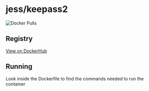 # jess/keepass2

![Docker Pulls](https://img.shields.io/docker/pulls/jess/keepass2)



## Registry

[View on DockerHub](https://hub.docker.com/r/jess/keepass2)

## Running

Look inside the Dockerfile to find the commands needed to run the container
